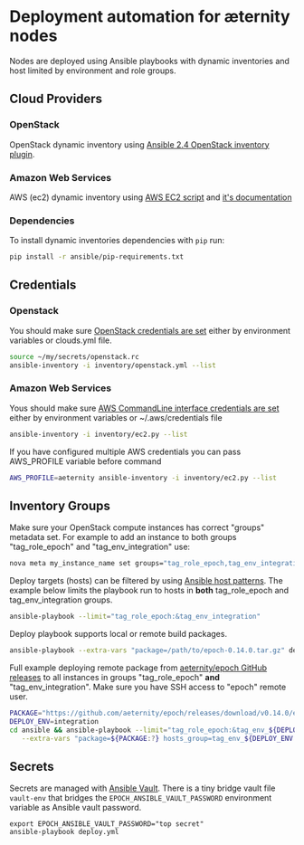 # Deployment automation for æternity nodes

Nodes are deployed using Ansible playbooks with dynamic inventories and host limited by environment and role groups.


## Cloud Providers

### OpenStack
OpenStack dynamic inventory using [Ansible 2.4 OpenStack inventory plugin](https://docs.ansible.com/ansible/devel/plugins/inventory/openstack.html).

### Amazon Web Services
AWS (ec2) dynamic inventory using [AWS EC2 script](https://raw.githubusercontent.com/ansible/ansible/v2.5.0b1/contrib/inventory/ec2.py) and [it's documentation](http://docs.ansible.com/ansible/latest/intro_dynamic_inventory.html#example-aws-ec2-external-inventory-script)

### Dependencies
To install dynamic inventories dependencies with `pip` run:
```bash
pip install -r ansible/pip-requirements.txt
```


## Credentials

### Openstack
You should make sure [OpenStack credentials are set](https://docs.openstack.org/python-openstackclient/latest/configuration/index.html#environment-variables)
either by environment variables or clouds.yml file.

```bash
source ~/my/secrets/openstack.rc
ansible-inventory -i inventory/openstack.yml --list
```

### Amazon Web Services
Yous should make sure [AWS CommandLine interface credentials are set](http://docs.ansible.com/ansible/latest/intro_dynamic_inventory.html#example-aws-ec2-external-inventory-script) either by environment variables or ~/.aws/credentials file

```bash
ansible-inventory -i inventory/ec2.py --list
```

If you have configured multiple AWS credentials you can pass AWS_PROFILE variable before command
```bash
AWS_PROFILE=aeternity ansible-inventory -i inventory/ec2.py --list
```


## Inventory Groups

Make sure your OpenStack compute instances has correct "groups" metadata set.
For example to add an instance to both groups "tag_role_epoch" and "tag_env_integration" use:
```bash
nova meta my_instance_name set groups="tag_role_epoch,tag_env_integration"
```

Deploy targets (hosts) can be filtered by using [Ansible host patterns](http://docs.ansible.com/ansible/latest/intro_patterns.html).
The example below limits the playbook run to hosts in **both** tag_role_epoch and tag_env_integration groups.
```bash
ansible-playbook --limit="tag_role_epoch:&tag_env_integration"
```

Deploy playbook supports local or remote build packages.
```bash
ansible-playbook --extra-vars "package=/path/to/epoch-0.14.0.tar.gz" deploy.yml
```

Full example deploying remote package from [aeternity/epoch GitHub releases](https://github.com/aeternity/epoch/releases)
to all instances in groups "tag_role_epoch" **and** "tag_env_integration".
Make sure you have SSH access to "epoch" remote user.

```bash
PACKAGE="https://github.com/aeternity/epoch/releases/download/v0.14.0/epoch-0.14.0-Linux-x86_64.tar.gz"
DEPLOY_ENV=integration
cd ansible && ansible-playbook --limit="tag_role_epoch:&tag_env_${DEPLOY_ENV:?}" \
   --extra-vars "package=${PACKAGE:?} hosts_group=tag_env_${DEPLOY_ENV:?} env=${DEPLOY_ENV:?}" deploy.yml
```


## Secrets

Secrets are managed with [Ansible Vault](docs.ansible.com/ansible/2.4/vault.html).
There is a tiny bridge vault file `vault-env` that bridges the `EPOCH_ANSIBLE_VAULT_PASSWORD` environment variable as Ansible vault password.

```
export EPOCH_ANSIBLE_VAULT_PASSWORD="top secret"
ansible-playbook deploy.yml
```
